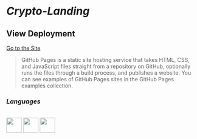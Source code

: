 # _Crypto-Landing_

## View Deployment
[Go to the Site](https://fernandomoyano.github.io/Crypto-Landing/)
>GitHub Pages is a static site hosting service that takes HTML, CSS, and JavaScript files straight from a repository on GitHub, optionally runs the files through a build process, and publishes a website. You can see examples of GitHub Pages sites in the GitHub Pages examples collection.


### _Languages_

<link rel="stylesheet" href="devicon.min.css">

<div "style=inline_block"><br>

   <img width="40px" height="40px" src="https://cdn.jsdelivr.net/gh/devicons/devicon/icons/html5/html5-original-wordmark.svg" />
   <img width="40px" height="40px" src="https://cdn.jsdelivr.net/gh/devicons/devicon/icons/css3/css3-original-wordmark.svg" />
   <img width="40px" height="40px" src="https://cdn.jsdelivr.net/gh/devicons/devicon/icons/javascript/javascript-original.svg" />
 
</div>
